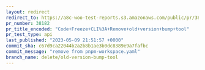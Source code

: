 ```yaml
---
layout: redirect
redirect_to: https://a8c-woo-test-reports.s3.amazonaws.com/public/pr/38182/api/index.html
pr_number: 38182
pr_title_encoded: "Code+Freeze+CLI%3A+Remove+old+version+bump+tool"
pr_test_type: api
last_published: "2023-05-09 21:51:57 +0000"
commit_sha: c67d9ca22044b2a2b8b1ae3b0dc8389e9a7fafbc
commit_message: "remove from pnpm-workspace.yaml"
branch_name: delete/old-version-bump-tool
---
```

